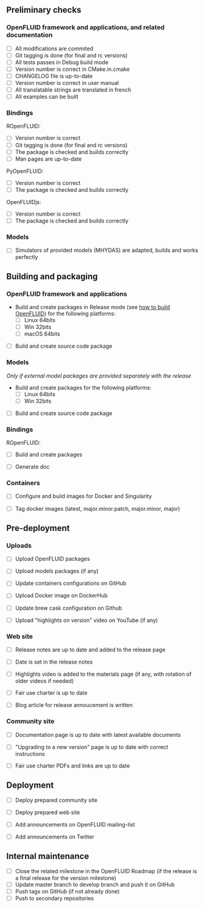 
## Preliminary checks

### OpenFLUID framework and applications, and related documentation

* [ ] All modifications are commited
* [ ] Git tagging is done (for final and rc versions)
* [ ] All tests passes in Debug build mode
* [ ] Version number is correct in CMake.in.cmake
* [ ] CHANGELOG file is up-to-date
* [ ] Version number is correct in user manual
* [ ] All translatable strings are translated in french
* [ ] All examples can be built

### Bindings

ROpenFLUID:

* [ ] Version number is correct
* [ ] Git tagging is done (for final and rc versions)
* [ ] The package is checked and builds correctly
* [ ] Man pages are up-to-date

PyOpenFLUID:

* [ ] Version number is correct
* [ ] The package is checked and builds correctly

OpenFLUIDjs:

* [ ] Version number is correct
* [ ] The package is checked and builds correctly

### Models

* [ ] Simulators of provided models (MHYDAS) are adapted, builds and works perfectly


## Building and packaging

### OpenFLUID framework and applications

* Build and create packages in Release mode (see [how to build OpenFLUID](../coredev/build.md)) for the following platforms:
    * [ ] Linux 64bits
    * [ ] Win 32bits
    * [ ] macOS 64bits
* [ ] Build and create source code package


### Models

_Only if external model packages are provided separately with the release_

* Build and create packages for the following platforms:
    * [ ] Linux 64bits
    * [ ] Win 32bits
* [ ] Build and create source code package


### Bindings

ROpenFLUID:

* [ ] Build and create packages
* [ ] Generate doc


### Containers

* [ ] Configure and build images for Docker and Singularity
* [ ] Tag docker images (latest, major.minor.patch, major.minor, major)


## Pre-deployment

### Uploads

* [ ] Upload OpenFLUID packages
* [ ] Upload models packages (if any)
* [ ] Update containers configurations on GitHub
* [ ] Upload Docker image on DockerHub
* [ ] Update brew cask configuration on Github
* [ ] Upload "highlights on version" video on YouTube (if any)


### Web site

* [ ] Release notes are up to date and added to the release page
* [ ] Date is set in the release notes
* [ ] Highlights video is added to the materials page (if any, with rotation of older videos if needed)
* [ ] Fair use charter is up to date
* [ ] Blog article for release annoucement is written


### Community site

* [ ] Documentation page is up to date with latest available documents
* [ ] "Upgrading to a new version" page is up to date with correct instructions
* [ ] Fair use charter PDFs and links are up to date


## Deployment


* [ ] Deploy prepared community site
* [ ] Deploy prepared web site
* [ ] Add announcements on OpenFLUID mailing-list
* [ ] Add announcements on Twitter


## Internal maintenance

* [ ] Close the related milestone in the OpenFLUID Roadmap (if the release is a final release for the version milestone)
* [ ] Update master branch to develop branch and push it on GitHub
* [ ] Push tags on GitHub (if not already done)
* [ ] Push to secondary repositories